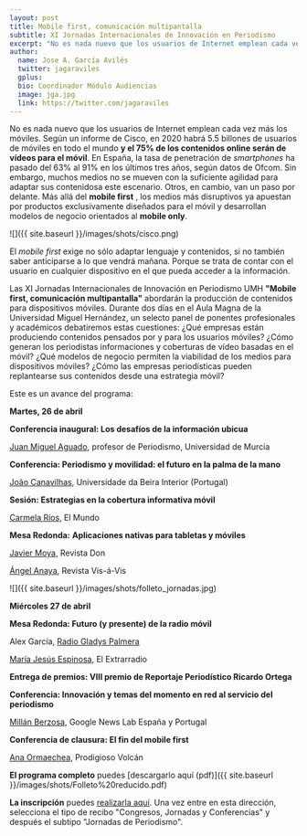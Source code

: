 ```yaml
---
layout: post
title: Mobile first, comunicación multipantalla
subtitle: XI Jornadas Internacionales de Innovación en Periodismo
excerpt: "No es nada nuevo que los usuarios de Internet emplean cada vez más los móviles. Según un informe de Cisco, en 2020 habrá 5.5 billones de usuarios de móviles en todo el mundo y el 75% de los contenidos online serán de vídeos para el móvil. En España, la tasa de penetración de smartphones ha pasado del 63% al 91% en los últimos tres años, según datos de Ofcom."
author:
  name: Jose A. García Avilés
  twitter: jagaraviles
  gplus:  
  bio: Coordinador Módulo Audiencias
  image: jga.jpg
  link: https://twitter.com/jagaraviles
---
```

No es nada nuevo que los usuarios de Internet emplean cada vez más los móviles. Según un informe de Cisco, en 2020 habrá 5.5 billones de usuarios de móviles en todo el mundo **y el 75% de los contenidos online serán de vídeos para el móvil**. En España, la tasa de penetración de _smartphones_ ha pasado del 63% al 91% en los últimos tres años, según datos de Ofcom. Sin embargo, muchos medios no se mueven con la suficiente agilidad para adaptar sus contenidosa este escenario. Otros, en cambio, van un paso por delante. Más allá del **mobile first** , los medios más disruptivos ya apuestan por productos exclusivamente diseñados para el móvil y desarrollan modelos de negocio orientados al **mobile only**.

![]({{ site.baseurl }}/images/shots/cisco.png)

El _mobile first_ exige no sólo adaptar lenguaje y contenidos, si no también saber anticiparse a lo que vendrá mañana. Porque se trata de contar con el usuario en cualquier dispositivo en el que pueda acceder a la información.

Las XI Jornadas Internacionales de Innovación en Periodismo UMH **"Mobile first, comunicación multipantalla"** abordarán la producción de contenidos para dispositivos móviles. Durante dos días en el Aula Magna de la Universidad Miguel Hernández, un selecto panel de ponentes profesionales y académicos debatiremos estas cuestiones: ¿Qué empresas están produciendo contenidos pensados por y para los usuarios móviles? ¿Cómo generan los periodistas informaciones y coberturas de vídeo basadas en el móvil? ¿Qué modelos de negocio permiten la viabilidad de los medios para dispositivos móviles? ¿Cómo las empresas periodísticas pueden replantearse sus contenidos desde una estrategia móvil?

Este es un avance del programa:

**Martes, 26 de abril**

**Conferencia inaugural: Los desafíos de la información ubicua**

[Juan Miguel Aguado](https://twitter.com/juanchoaguado), profesor de Periodismo, Universidad de Murcia

**Conferencia: Periodismo y movilidad: el futuro en la palma de la mano**

[João Canavilhas](https://twitter.com/jcanavilhas), Universidade da Beira Interior (Portugal)

**Sesión: Estrategias en la cobertura informativa móvil**

[Carmela Ríos](https://twitter.com/CarmelaRios), El Mundo

**Mesa Redonda:**  **Aplicaciones nativas para tabletas y móviles**

[Javier Moya](https://twitter.com/javiermoya), Revista Don

[Ángel Anaya](https://twitter.com/Angel_Anaya), Revista Vis-á-Vis

![]({{ site.baseurl }}/images/shots/folleto_jornadas.jpg)

**Miércoles 27 de abril**

**Mesa Redonda: Futuro (y presente) de la radio móvil**

Alex García, [Radio Gladys Palmera](https://twitter.com/GladysPalmera)

[María Jesús Espinosa](https://twitter.com/mjesusespinosa), El Extrarradio

**Entrega de premios: VIII premio de Reportaje Periodístico Ricardo Ortega**

**Conferencia: Innovación y temas del momento en red al servicio del periodismo**

[Millán Berzosa](https://twitter.com/mberzosa), Google News Lab España y Portugal

**Conferencia de clausura: El fin del mobile first**

[Ana Ormaechea](https://twitter.com/aormaechea), Prodigioso Volcán

**El programa completo** puedes [descargarlo aquí (pdf)]({{ site.baseurl }}/images/shots/Folleto%20reducido.pdf)

**La inscripción** puedes [realizarla aquí](http://www.umh.es/recibos). Una vez entre en esta dirección, selecciona el tipo de recibo "Congresos, Jornadas y Conferencias" y después el subtipo "Jornadas de Periodismo".